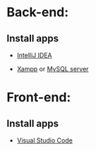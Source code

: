 # Back-end:

## Install apps

* [IntelliJ IDEA](https://www.jetbrains.com/idea/download)

* [Xampp](https://www.apachefriends.org/download.html) or [MySQL server](https://dev.mysql.com/downloads/windows/installer/8.0.html)



# Front-end:

## Install apps

* [Visual Studio Code](https://code.visualstudio.com/download)
